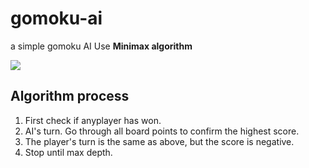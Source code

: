 # gomoku-ai

a simple gomoku AI Use **Minimax algorithm**

![](https://github.com/Hotshot824/gomoku-ai/blob/main/image/document.jpg?raw=true)

## Algorithm process

1. First check if anyplayer has won.
2. AI's turn. Go through all board points to confirm the highest score.
3. The player's turn is the same as above, but the score is negative.
4. Stop until max depth.